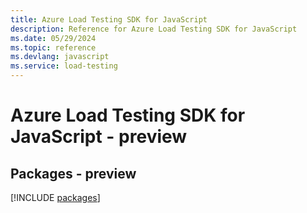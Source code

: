 ```yaml
---
title: Azure Load Testing SDK for JavaScript
description: Reference for Azure Load Testing SDK for JavaScript
ms.date: 05/29/2024
ms.topic: reference
ms.devlang: javascript
ms.service: load-testing
---
```

# Azure Load Testing SDK for JavaScript - preview
## Packages - preview
[!INCLUDE [packages](load-testing-index.md)]